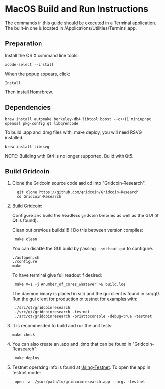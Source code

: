 MacOS Build and Run Instructions
================================
The commands in this guide should be executed in a Terminal application.
The built-in one is located in /Applications/Utilities/Terminal.app.

Preparation
-----------
Install the OS X command line tools:

    xcode-select --install

When the popup appears, click:

    Install

Then install [Homebrew](https://brew.sh).

Dependencies
------------

    brew install automake berkeley-db4 libtool boost --c++11 miniupnpc openssl pkg-config qt libqrencode

To build .app and .dmg files with, make deploy, you will need RSVG installed.

    brew install librsvg

NOTE: Building with Qt4 is no longer supported. Build with Qt5.

Build Gridcoin
--------------

1. Clone the Gridcoin source code and cd into "Gridcoin-Research".

    	 git clone https://github.com/gridcoin/Gridcoin-Research
    	 cd Gridcoin-Research

2.  Build Gridcoin:

    Configure and build the headless gridcoin binaries as well as the GUI (if Qt is found).

    Clean out previous builds!!!!!! Do this between version compiles:
    
    	 make clean
    
    You can disable the GUI build by passing `--without-gui` to configure.

        ./autogen.sh
        ./configure 
        make
        
    To have terminal give full readout if desired:

    	 make V=1 -j #number_of_cores_whatever >& build.log

    The daemon binary is placed in src/ and the gui client is found in src/qt/. 
    Run the gui client for production or testnet for examples with:
    
    	 ./src/qt/gridcoinresearch
         ./src/qt/gridcoinresearch -testnet
         ./src/qt/gridcoinresearch -printtoconsole -debug=true -testnet

3.  It is recommended to build and run the unit tests:

        make check

4. You can also create an .app and .dmg that can be found in "Gridcoin-Reasearch": 

        make deploy
     
5. Testnet operating info is found at [Using-Testnet](http://wiki.gridcoin.us/OS_X_Guide#Using_Testnet).
   To open the app in testnet mode:

        open -a  /your/path/to/gridcoinresearch.app --args -testnet
